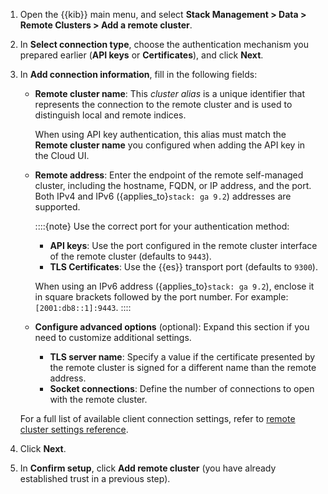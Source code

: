 <!--
This snippet is in use in the following locations:
- ece-remote-cluster-self-managed.md
- ec-remote-cluster-self-managed.md
-->
1. Open the {{kib}} main menu, and select **Stack Management > Data > Remote Clusters > Add a remote cluster**.
2. In **Select connection type**, choose the authentication mechanism you prepared earlier (**API keys** or **Certificates**), and click **Next**.

3. In **Add connection information**, fill in the following fields:

    * **Remote cluster name**: This *cluster alias* is a unique identifier that represents the connection to the remote cluster and is used to distinguish local and remote indices.

      When using API key authentication, this alias must match the **Remote cluster name** you configured when adding the API key in the Cloud UI.
    * **Remote address**: Enter the endpoint of the remote self-managed cluster,  including the hostname, FQDN, or IP address, and the port. Both IPv4 and IPv6 ({applies_to}`stack: ga 9.2`) addresses are supported.

      ::::{note}
      Use the correct port for your authentication method:  
      * **API keys**: Use the port configured in the remote cluster interface of the remote cluster (defaults to `9443`).  
      * **TLS Certificates**: Use the {{es}} transport port (defaults to `9300`).

      When using an IPv6 address ({applies_to}`stack: ga 9.2`), enclose it in square brackets followed by the port number. For example: `[2001:db8::1]:9443`.
      ::::

    * **Configure advanced options** (optional): Expand this section if you need to customize additional settings.
      * **TLS server name**: Specify a value if the certificate presented by the remote cluster is signed for a different name than the remote address.
      * **Socket connections**: Define the number of connections to open with the remote cluster.

    For a full list of available client connection settings, refer to [remote cluster settings reference](elasticsearch://reference/elasticsearch/configuration-reference/remote-clusters.md#remote-cluster-proxy-settings).

4. Click **Next**.
5. In **Confirm setup**, click **Add remote cluster** (you have already established trust in a previous step).
